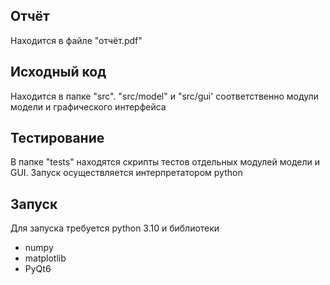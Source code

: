 ## Отчёт
Находится в файле "отчёт.pdf"

## Исходный код
Находится в папке "src". "src/model" и "src/gui' соответственно модули модели
и графического интерфейса

## Тестирование
В папке "tests" находятся скрипты тестов отдельных модулей модели и GUI.
Запуск осуществляется интерпретатором python

## Запуск
Для запуска требуется python 3.10 и библиотеки
- numpy
- matplotlib
- PyQt6
